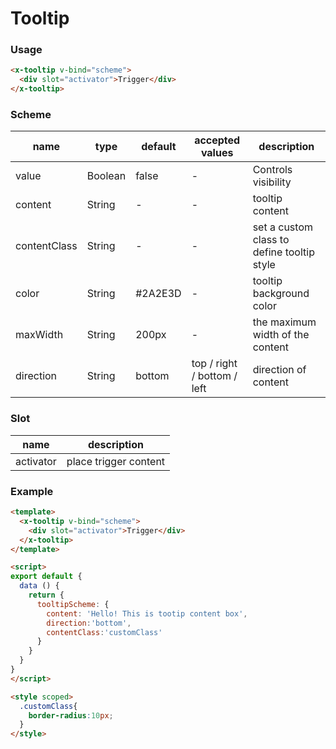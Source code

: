 # Tooltip

### Usage

```html
<x-tooltip v-bind="scheme">
  <div slot="activator">Trigger</div>
</x-tooltip>
```

### Scheme

| name          | type    | default | accepted values              | description                        |
| -----------   | ------- | ------- | ---------------------------- |----------------------------------- |
| value         | Boolean | false   | -                            | Controls visibility                |
| content       | String  | -       | -                            | tooltip content                    |
| contentClass  | String  | -       | -                            | set a custom class to define tooltip style|
| color         | String  | #2A2E3D | -                            | tooltip background color           |
| maxWidth      | String  | 200px   | -                            | the maximum width of the content   |
| direction     | String  | bottom  | top / right / bottom / left  | direction of content               |
 

### Slot

| name       | description              |
| ---------- | ------------------------ |
| activator  | place trigger content    |

### Example

```html
<template>
  <x-tooltip v-bind="scheme">
    <div slot="activator">Trigger</div>
  </x-tooltip>
</template>

<script>
export default {
  data () {
    return {
      tooltipScheme: {
        content: 'Hello! This is tootip content box',
        direction:'bottom',
        contentClass:'customClass'
      }
    }
  }
}
</script>

<style scoped>
  .customClass{
    border-radius:10px;
  }
</style>
```
